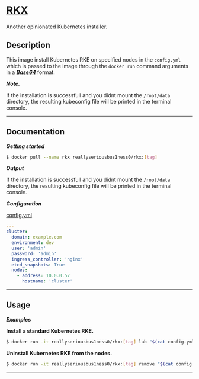 # [RKX](https://github.com/dontdoxxmeplz/rkx)
Another opinionated Kubernetes installer.

## Description

This image install Kubernetes RKE on specified nodes in the `config.yml` which is passed to the image through the `docker run` command arguments in a <ins>***Base64***</ins> format.

***Note.***

If the installation is successfull and you didnt mount the `/root/data` directory, the resulting kubeconfig file will be printed in the terminal console.

---

## Documentation

***Getting started***

```bash
$ docker pull --name rkx reallyseriousbus1ness0/rkx:[tag]
```

***Output***

If the installation is successfull and you didnt mount the `/root/data` directory, the resulting kubeconfig file will be printed in the terminal console.

***Configuration***

<ins>config.yml</ins>

```yaml
---
cluster:
  domain: example.com
  environment: dev
  user: 'admin'
  password: 'admin'
  ingress_controller: 'nginx'
  etcd_snapshots: True
  nodes:
    - address: 10.0.0.57
      hostname: 'cluster'
```

---

## Usage

***Examples***

**Install a standard Kubernetes RKE.**

```bash
$ docker run -it reallyseriousbus1ness0/rkx:[tag] lab "$(cat config.yml|base64 -w 0)"
```

**Uninstall Kubernetes RKE from the nodes.**

```bash
$ docker run -it reallyseriousbus1ness0/rkx:[tag] remove "$(cat config.yml|base64 -w 0)"
```

---